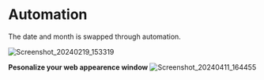 # Automation
The date and month is swapped through automation.


![Screenshot_20240219_153319](https://github.com/Keerthana-17/Automation/assets/70113034/b495493d-14d3-4493-8753-ce3d1b73664f)

**Pesonalize your web appearence window**
![Screenshot_20240411_164455]([https://github.com/Keerthana-17/Automation/assets/70113034/b495493d-14d3-4493-8753-ce3d1b73664f](https://github.com/Keerthana-17/Automation/blob/main/Screenshot_20240411_145915.png))

